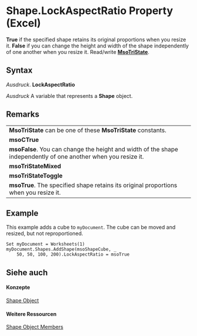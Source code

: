 
# Shape.LockAspectRatio Property (Excel)

 **True** if the specified shape retains its original proportions when you resize it. **False** if you can change the height and width of the shape independently of one another when you resize it. Read/write **[MsoTriState](http://msdn.microsoft.com/library/2036cfc9-be7d-e05c-bec7-af05e3c3c515%28Office.15%29.aspx)**.


## Syntax

 _Ausdruck_. **LockAspectRatio**

 _Ausdruck_ A variable that represents a **Shape** object.


## Remarks




||
|:-----|
|**MsoTriState** can be one of these **MsoTriState** constants.|
|**msoCTrue**|
|**msoFalse**. You can change the height and width of the shape independently of one another when you resize it.|
|**msoTriStateMixed**|
|**msoTriStateToggle**|
|**msoTrue**. The specified shape retains its original proportions when you resize it.|

## Example

This example adds a cube to  `myDocument`. The cube can be moved and resized, but not reproportioned.


```
Set myDocument = Worksheets(1) 
myDocument.Shapes.AddShape(msoShapeCube, _ 
    50, 50, 100, 200).LockAspectRatio = msoTrue
```


## Siehe auch


#### Konzepte


[Shape Object](8f01fcd1-b7d9-5216-2de5-40fb6648a403.md)
#### Weitere Ressourcen


[Shape Object Members](http://msdn.microsoft.com/library/0fed7136-4228-6c32-507d-3bd36aa56d9a%28Office.15%29.aspx)